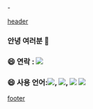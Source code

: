 <div align="left">-

[header](https://capsule-render.vercel.app/api?type=waving&color=gradient&height=150&section=header&text=%20&fontSize=40&animation=fadeIn)

### 안녕 여러분 👋

### 😄 연락 : <a href="#"><img src="[https://img.shields.io/badge/노션-beige](https://img.shields.io/badge/%EB%85%B8%EC%85%98-beige)??style=for-the-badge&logo=Notion&logoColor=#000000"/></a>

### 😄 사용 언어:<img src="https://img.shields.io/badge/HTML5-beige??style=for-the-badge&logo=HTML5&logoColor=E34F26"/>, <img src="https://img.shields.io/badge/CSS3-beige??style=for-the-badge&logo=CSS3&logoColor=1572B6"/>, <img src="https://img.shields.io/badge/JS-beige??style=for-the-badge&logo=JavaScript&logoColor=F7DF1E"/> <img src="[https://img.shields.io/badge/피그마-violet](https://img.shields.io/badge/%ED%94%BC%EA%B7%B8%EB%A7%88-violet)??style=for-the-badge&logo=figma&logoColor=black">

[footer](https://capsule-render.vercel.app/api?type=waving&color=gradient&height=150&section=footer&text=&fontSize=40&animation=fadeIn)

</div>

<!--
**gumina1205/gumina1205** is a ✨ _special_ ✨ repository because its `README.md` (this file) appears on your GitHub profile.

Here are some ideas to get you started:

- 🔭 I’m currently working on ...
- 🌱 I’m currently learning ...
- 👯 I’m looking to collaborate on ...
- 🤔 I’m looking for help with ...
- 💬 Ask me about ...
- 📫 How to reach me: ...
- 😄 Pronouns: ...
- ⚡ Fun fact: ...
-->
